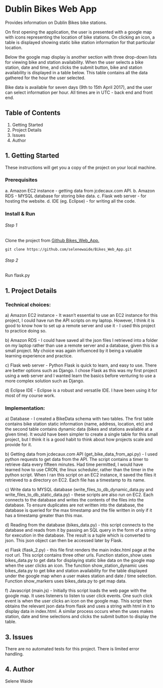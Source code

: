 # Dublin Bikes Web App

Provides information on Dublin Bikes bike stations. 

On first opening the application, the user is presented with a google map with icons representing the location of bike stations. On clicking an icon, a table is displayed showing static bike station information for that particular location. 

Below the google map display is another section with three drop-down lists for viewing bike and station availability. When the user selects a bike station, date and time, and clicks the submit button, bike and station availability is displayed in a table below. This table contains all the data gathered for the hour the user selected.

Bike data is available for seven days (9th to 15th April 2017), and the user can select information per hour. All times are in UTC - back end and front end.

## Table of Contents
1. Getting Started
2. Project Details
3. Issues
4. Author
 

## 1. Getting Started

These instructions will get you a copy of the project on your local machine. 

### Prerequisites

a. Amazon EC2 instance - getting data from jcdecaux.com API.
b. Amazon RDS - MYSQL database for storing bike data.
c. Flask web server - for hosting the website.
d. IDE (eg. Eclipse) - for writing all the code.

### Install & Run

###### Step 1
Clone the project from [Github Bikes_Web_App.](https://github.com/selenewaide/Bikes_Web_App.git)
```
git clone https://github.com/selenewaide/Bikes_Web_App.git
```

###### Step 2
Run flask.py

## 1. Project Details

### Technical choices:
a) Amazon EC2 instance - It wasn’t essential to use an EC2 instance for this project, I could have run the API scripts on my laptop. However, I think it is good to know how to set up a remote server and use it - I used this project to practice doing so.

b) Amazon RDS - I could have saved all the json files I retrieved into a folder on my laptop rather than use a remote server and a database, given this is a small project. My choice was again influenced by it being a valuable learning experience and practice.

c) Flask web server - Python Flask is quick to learn, and easy to use. There are better options such as Django. I chose Flask as this was my first project using a web server and I wanted learn the basics before venturing to use a more complex solution such as Django.

d) Eclipse IDE - Eclipse is a robust and versatile IDE. I have been using it for most of my course work.

### Implementation:
a) Database - I created a BikeData schema with two tables. The first table contains bike station static information (name, address, location, etc) and the second table contains dynamic data (bikes and stations available at a given time). It would have been simpler to create a single table for this small project, but I think it is a good habit to think about how projects scale and provide for it.

b) Getting data from jcdecaux.com API (get_bike_data_from_api.py) - I used python requests to get data from the API. The script contains a timer to retrieve data every fifteen minutes. Had time permitted, I would have learned how to use CRON, the linux scheduler, rather than the timer in the python script. When I ran this script on an EC2 instance, it saved the files it retrieved to a directory on EC2. Each file has a timestamp to its name.

c) Write data to MYSQL database (write_files_to_db_dynamic_data.py and write_files_to_db_static_data.py) - these scripts are also run on EC2. Each connects to the database and writes the contents of the files into the database. To ensure duplicates are not written into the database, the database is queried for the max timestamp and the file written in only if it has a timestamp greater than this max.
 
d) Reading from the database (bikes_data.py) - this script connects to the database and reads from it by passing an SQL query in the form of a string for execution in the database. The result is a tuple which is converted to json. This json object can then be accessed later by Flask.

e) Flask (flask_2.py) - this file first renders the main index.html page at the root url. This script contains three other urls. Function station_show uses bikes_data.py to get data for displaying static bike data on the google map when the user clicks an icon. The function show_station_dynamic uses bikes_data.py to get bike and station availability for the table displayed under the google map when a user makes station and date / time selection. Function show_markers uses  bikes_data.py to get map data.

f) Javascript (main.js) - Initially this script loads the web page with the google map. It uses listeners to listen to user click events. One such click event is when the user clicks an icon on the google map. This script then obtains the relevant json data from flask and uses a string with html in it to display data in index.html. A similar process occurs when the uses makes station, date and time selections and clicks the submit button to display the table.

## 3. Issues

There are no automated tests for this project. There is limited error handling.

## 4. Author

Selene Waide


